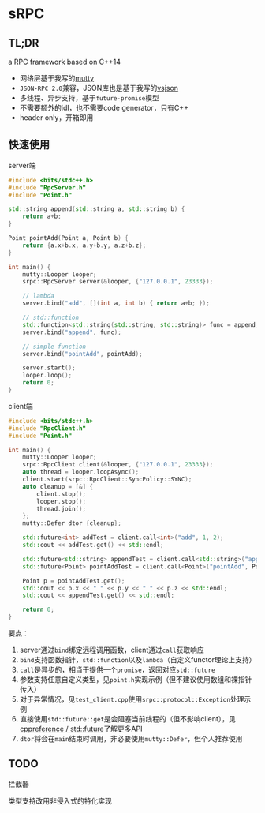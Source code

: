 # sRPC

## TL;DR

a RPC framework based on C++14

- 网络层基于我写的[mutty](https://github.com/Caturra000/mutty)
- `JSON-RPC 2.0`兼容，JSON库也是基于我写的[vsjson](https://github.com/Caturra000/vsjson/)
- 多线程、异步支持，基于`future-promise`模型
- 不需要额外的idl，也不需要code generator，只有C++
- header only，开箱即用

## 快速使用

server端

```C++
#include <bits/stdc++.h>
#include "RpcServer.h"
#include "Point.h"

std::string append(std::string a, std::string b) {
    return a+b;
}

Point pointAdd(Point a, Point b) {
    return {a.x+b.x, a.y+b.y, a.z+b.z};
}

int main() {
    mutty::Looper looper;
    srpc::RpcServer server(&looper, {"127.0.0.1", 23333});

    // lambda
    server.bind("add", [](int a, int b) { return a+b; });

    // std::function
    std::function<std::string(std::string, std::string)> func = append;
    server.bind("append", func);

    // simple function
    server.bind("pointAdd", pointAdd);

    server.start();
    looper.loop();
    return 0;
}
```

client端

```C++
#include <bits/stdc++.h>
#include "RpcClient.h"
#include "Point.h"

int main() {
    mutty::Looper looper;
    srpc::RpcClient client(&looper, {"127.0.0.1", 23333});
    auto thread = looper.loopAsync();
    client.start(srpc::RpcClient::SyncPolicy::SYNC);
    auto cleanup = [&] {
        client.stop();
        looper.stop();
        thread.join();
    };
    mutty::Defer dtor {cleanup};

    std::future<int> addTest = client.call<int>("add", 1, 2);
    std::cout << addTest.get() << std::endl;

    std::future<std::string> appendTest = client.call<std::string>("append", "foo", "bar");
    std::future<Point> pointAddTest = client.call<Point>("pointAdd", Point{1,2,3}, Point{4,5,6});

    Point p = pointAddTest.get();
    std::cout << p.x << " " << p.y << " " << p.z << std::endl;
    std::cout << appendTest.get() << std::endl;

    return 0;
}
```

要点：

1. server通过`bind`绑定远程调用函数，client通过`call`获取响应
2. `bind`支持函数指针，`std::function`以及`lambda`（自定义functor理论上支持）
3. `call`是异步的，相当于提供一个`promise`，返回对应`std::future`
4. 参数支持任意自定义类型，见`point.h`实现示例（但不建议使用数组和裸指针传入）
5. 对于异常情况，见`test_client.cpp`使用`srpc::protocol::Exception`处理示例
6. 直接使用`std::future::get`是会阻塞当前线程的（但不影响client），见[cppreference / std::future](https://en.cppreference.com/w/cpp/thread/future)了解更多API
7. `dtor`将会在`main`结束时调用，非必要使用`mutty::Defer`，但个人推荐使用

## TODO

拦截器

类型支持改用非侵入式的特化实现

